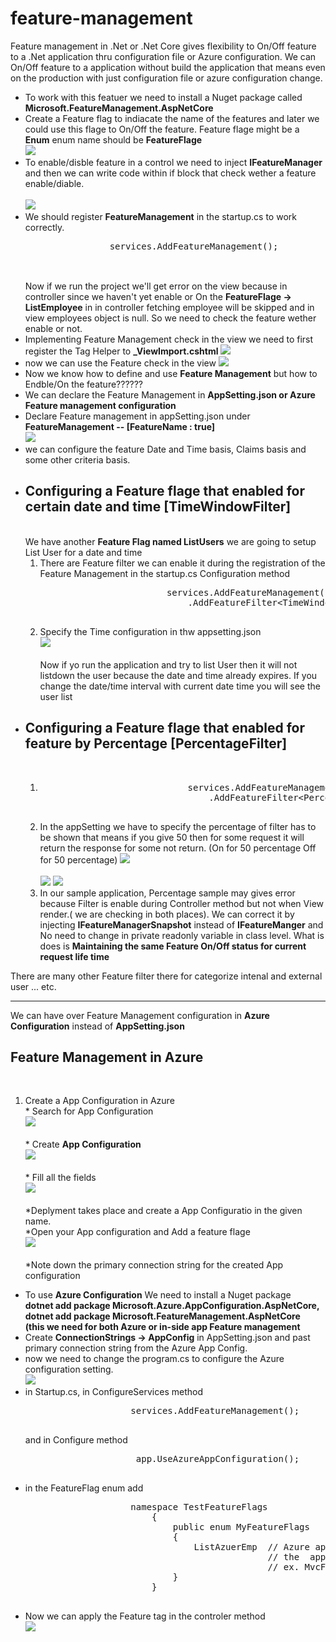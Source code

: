 # feature-management

<p>
    Feature management in .Net or .Net Core gives flexibility to On/Off feature to a .Net application thru configuration file or Azure configuration. We can On/Off feature to a application without build the application that means even on the production with just configuration file or azure configuration change.
</p>
<p>
    <ul>
        <li>
            To work with this featuer we need to install a Nuget package called <b>Microsoft.FeatureManagement.AspNetCore</b>
        </li>
        <li>
            Create a Feature flag to indiacate the name of the features and later we could use this flage to On/Off the feature.
            Feature flage might be a <b>Enum</b> enum name should be <b>FeatureFlage</b> <br>
            <img src=".\images\enum.JPG">
            <br>
        </li>
        <li>
            To enable/disble feature in a control we need to inject <b>IFeatureManager</b> and then we can write code within if block that check wether a feature enable/diable. <br><br>
            <img src=".\images\Feature_Check_Controller.JPG"><br>
        </li>
        <li>
            We should register <b>FeatureManagement</b> in the startup.cs to work correctly.
            <pre>
                services.AddFeatureManagement();
            </pre>
            <br>
            Now if we run the project we'll get error on the view because in controller since we haven't yet enable or On the <b>FeatureFlage -&gt; ListEmployee</b> in in controller fetching employee will be skipped and in view employees object is null.
            So we need to check the feature wether enable or not.
        </li>
        <li>
            Implementing Feature Management check in the view we need to first register the Tag Helper to <b>_ViewImport.cshtml</b>
            <img src=".\images\FeatureManagement_TagHelper_Import.JPG">
        </li>
        <li>
            now we can use the Feature check in the view
            <img src=".\images\Feature_Check_in_View.JPG">
        </li>
        <li>
            Now we know how to define and use <b>Feature Management</b> but how to Endble/On the feature??????
        </li>
        <li>
            We can declare the Feature Management in <b>AppSetting.json or Azure Feature management configuration</b>
        </li>
        <li>
            Declare Feature management in appSetting.json under <b>FeatureManagement -- [FeatureName : true]</b><br>
            <img src=".\images\Enable_Feature_AppSetting.JPG">
        </li>
        <li>
            we can configure the feature Date and Time basis, Claims basis and some other criteria basis.
        </li>
        <li>
            <h2>Configuring a Feature flage that enabled for certain date and time [TimeWindowFilter]</h2><br>
            We have another <b>Feature Flag named ListUsers</b> we are going to setup List User for a date and time<br>
            <ol>
                <li>There are Feature filter we can enable it during the registration of the Feature Management in the startup.cs Configuration method<br>
                <pre>
                        services.AddFeatureManagement()
                            .AddFeatureFilter&lt;TimeWindowFilter&gt;();
                </pre>
                </li>
                <li>
                    Specify the Time configuration in thw appsetting.json<br>
                    <img src=".\images\TimeWindowSetting.JPG"><br><br>
                    Now if yo run the application and try to list User then it will not listdown the user because the date and time already expires. If you change the date/time interval with current date time you will see the user list
                </li>
            </ol>
        </li>
        <li>
            <h2>Configuring a Feature flage that enabled for feature by Percentage [PercentageFilter]</h2><br>
                <ol>
                    <li>
                        <pre>
                            services.AddFeatureManagement()
                                .AddFeatureFilter&lt;PercentageFilter&gt;();
                        </pre>
                    </li>
                    <li>
                        In the appSetting we have to specify the percentage of filter has to be shown that means if you give 50 then for some request it will return the response for some not return. (On for 50 percentage Off for 50 percentage)
                        <img src=".\images\PercentageFilter.JPG"><br><br>
                        <img src=".\images\ThreeFliterEnum.JPG">
                        <img src=".\images\TwoFilterStartup.JPG">
                    </li>
                    <li>
                        In our sample application, Percentage sample may gives error because Filter is enable during Controller method but not when View render.( we are checking in both places). We can correct it by injecting <b>IFeatureManagerSnapshot</b> instead of <b>IFeatureManger</b> and No need to change in private readonly variable in class level.
                        What is does is <b>Maintaining the same Feature On/Off status for current request life time</b>
                    </li>
                </ol>
        </li>
    </ul>
    <p>
        There are many other Feature filter there for categorize intenal and external user ... etc.
    </p>
    <hr/>
    <p>
        We can have over Feature Management configuration in <b>Azure Configuration</b> instead of <b>AppSetting.json</b>
    </p>
    <p>
        <h2>Feature Management in Azure</h2><br>
        <ol>
            <li>
                Create a App Configuration in Azure <br>
                * Search for App Configuration <br>
                <img src=".\images\azure-portal-search.png"><br><br>
                * Create <b>App Configuration</b><br>
                <img src=".\images\app-configuration-create.png"><br><br>
                * Fill all the fields<br>
                <img src=".\images\app-configuration-create-settings.png"> <br><br>
                *Deplyment takes place and create a App Configuratio in the given name. <br>
                *Open your App configuration and Add a feature flage<br>
                <img src=".\images\add-beta-feature-flag.png"> <br><br>
                *Note down the primary connection string for the created App configuration<br>
            </li>
        </ol>
        <ul>
            <li>
                To use <b>Azure Configuration</b> We need to install a Nuget package<br>
                <b> dotnet add package Microsoft.Azure.AppConfiguration.AspNetCore, 
                    dotnet add package Microsoft.FeatureManagement.AspNetCore <br>(this we need for both Azure or in-side app Feature management</b> 
            </li>
            <li>
                Create <b>ConnectionStrings -&gt; AppConfig</b> in AppSetting.json and past primary connection string from the Azure App Config.
            </li>
            <li>
                now we need to change the program.cs to configure the Azure configuration setting.<br>
                <img src=".\images\Azure_App_Config_Confic_in_program_cs.JPG"><br>
            </li>
            <li>
                in Startup.cs, in ConfigureServices method
                <pre>
                    services.AddFeatureManagement();
                </pre>
                and in Configure method
                <pre>
                     app.UseAzureAppConfiguration();
                </pre>
            </li>
            <li>
                in the FeatureFlag enum add
                <pre>
                    namespace TestFeatureFlags
                        {
                            public enum MyFeatureFlags
                            {
                                ListAzuerEmp  // Azure app configuration name we created. we copied this primary connectionstring to 
                                              // the  appsetting.json. this is not a Aure config but a key inside a azure config  
                                              // ex. MvcFeature -&gt;ListAzureEmp.
                            }
                        }
                </pre>
            </li>
            <li>
                Now we can apply the Feature tag in the controler method<br>
                <img src=".\images\FeatureAttributeInControlerMethod.JPG">
            </li>
        </ul>
    </p>

</p>
